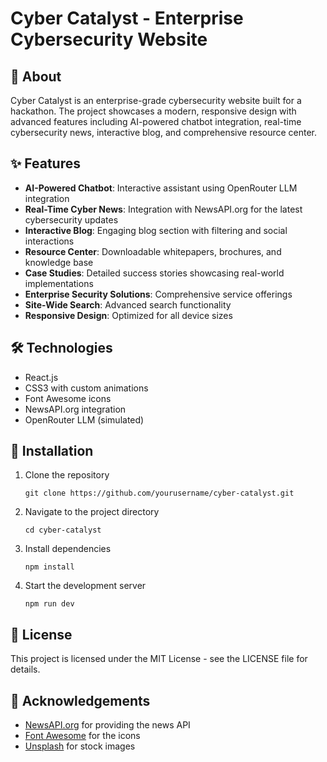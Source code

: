 # Cyber Catalyst - Enterprise Cybersecurity Website
## 🚀 About

Cyber Catalyst is an enterprise-grade cybersecurity website built for a hackathon. The project showcases a modern, responsive design with advanced features including AI-powered chatbot integration, real-time cybersecurity news, interactive blog, and comprehensive resource center.

## ✨ Features

- **AI-Powered Chatbot**: Interactive assistant using OpenRouter LLM integration
- **Real-Time Cyber News**: Integration with NewsAPI.org for the latest cybersecurity updates
- **Interactive Blog**: Engaging blog section with filtering and social interactions
- **Resource Center**: Downloadable whitepapers, brochures, and knowledge base
- **Case Studies**: Detailed success stories showcasing real-world implementations
- **Enterprise Security Solutions**: Comprehensive service offerings
- **Site-Wide Search**: Advanced search functionality
- **Responsive Design**: Optimized for all device sizes

## 🛠️ Technologies

- React.js
- CSS3 with custom animations
- Font Awesome icons
- NewsAPI.org integration
- OpenRouter LLM (simulated)

## 🔧 Installation

1. Clone the repository
   ```
   git clone https://github.com/yourusername/cyber-catalyst.git
   ```

2. Navigate to the project directory
   ```
   cd cyber-catalyst
   ```

3. Install dependencies
   ```
   npm install
   ```

4. Start the development server
   ```
   npm run dev
   ```

## 📝 License

This project is licensed under the MIT License - see the LICENSE file for details.

## 🙏 Acknowledgements

- [NewsAPI.org](https://newsapi.org/) for providing the news API
- [Font Awesome](https://fontawesome.com/) for the icons
- [Unsplash](https://unsplash.com/) for stock images
